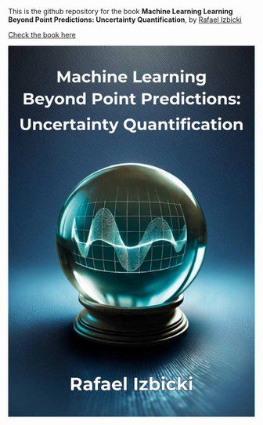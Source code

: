 This is the github repository for the book **Machine Learning Learning Beyond Point Predictions: Uncertainty Quantification**, by [Rafael Izbicki](https://rafaelizbicki.com)  

[Check the book here](https://rafaelizbicki.com/uq4ml)

<a href="https://rafaelizbicki.com/uq4ml">
  <img src="cover.jpg" alt="Cover" style="height: 50%;">
</a>
